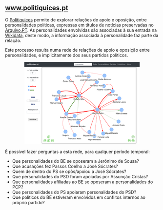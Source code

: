 ## www.politiquices.pt

O [Politiquices](http://www.politiquices.pt]) permite de explorar relações de apoio e  oposição, entre personalidades políticas, expressas em títulos de notícias preservadas  no [Arquivo.PT](https://arquivo.pt]). As personalidades envolvidas são associadas à sua entrada na [Wikidata](https://www.wikidata.org/), deste modo, a informação associada à personalidade faz parte da relação.

Este processo resulta numa rede de relações de apoio e oposição entre personalidades, e implicitamente  dos seus partidos políticos.

<p align="center">
  <img src=politiquices.png width=75%>
</p>

É possível fazer perguntas a esta rede, para qualquer período temporal:

- Que personalidades do BE se oposeram a Jerónimo de Sousa?
- Que acusações fez Passos Coelho a José Sócrates?
- Quem de dentro do PS se opôs/apoiou a José Sócrates?
- Que personalidades do PSD foram apoiadas por Assunção Cristas?
- Que personalidades afiliadas ao BE se oposeram a personalidades do PCP?
- Que personalidades do PS apoiaram personalidades do PSD?
- Que políticos do BE estiveram envolvidos em conflitos internos ao próprio partido?
